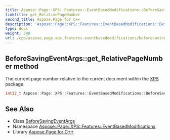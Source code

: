 ```yaml
---
title: Aspose::Page::XPS::Features::EventBasedModifications::BeforeSavingEventArgs::get_RelativePageNumber method
linktitle: get_RelativePageNumber
second_title: Aspose.Page for C++
description: 'Aspose::Page::XPS::Features::EventBasedModifications::BeforeSavingEventArgs::get_RelativePageNumber method. The current page number relative to the current document within the XPS package in C++.'
type: docs
weight: 300
url: /cpp/aspose.page.xps.features.eventbasedmodifications/beforesavingeventargs/get_relativepagenumber/
---
```

## BeforeSavingEventArgs::get_RelativePageNumber method


The current page number relative to the current document within the [XPS](../../../aspose.page.xps/) package.

```cpp
int32_t Aspose::Page::XPS::Features::EventBasedModifications::BeforeSavingEventArgs<typename>::get_RelativePageNumber() const
```

## See Also

* Class [BeforeSavingEventArgs](../)
* Namespace [Aspose::Page::XPS::Features::EventBasedModifications](../../)
* Library [Aspose.Page for C++](../../../)
